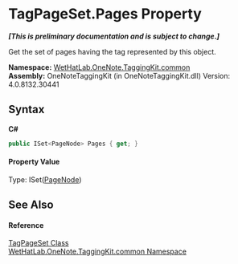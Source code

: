 # TagPageSet.Pages Property 
 _**\[This is preliminary documentation and is subject to change.\]**_

Get the set of pages having the tag represented by this object.

**Namespace:**&nbsp;<a href="bcdbab9c-63d1-48a4-6937-af53fb8d9a55">WetHatLab.OneNote.TaggingKit.common</a><br />**Assembly:**&nbsp;OneNoteTaggingKit (in OneNoteTaggingKit.dll) Version: 4.0.8132.30441

## Syntax

**C#**<br />
``` C#
public ISet<PageNode> Pages { get; }
```


#### Property Value
Type: ISet(<a href="0d8ed3e9-a495-7ffc-8e7a-1b49391c2657">PageNode</a>)

## See Also


#### Reference
<a href="8abe04f4-0682-74c0-5557-fa48d6eff35f">TagPageSet Class</a><br /><a href="bcdbab9c-63d1-48a4-6937-af53fb8d9a55">WetHatLab.OneNote.TaggingKit.common Namespace</a><br />